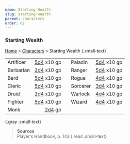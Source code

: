 ```yaml
---
name: Starting Wealth
slug: starting-wealth
parent: characters
order: 02
---
```

### Starting Wealth
[Home](dm-operations-center) > [Characters](characters) > Starting Wealth {.small-text}

||||||
|-----------|------------------------:|-|-----------|------------------------:|
| Artificer | [5d4](/roll/5d4) x10 gp || Paladin   | [5d4](/roll/5d4) x10 gp |
| Barbarian | [2d4](/roll/2d4) x10 gp || Ranger    | [5d4](/roll/5d4) x10 gp |
| Bard      | [5d4](/roll/5d4) x10 gp || Rogue     | [4d4](/roll/4d4) x10 gp |
| Cleric    | [5d4](/roll/5d4) x10 gp || Sorcerer  | [3d4](/roll/3d4) x10 gp |
| Druid     | [2d4](/roll/2d4) x10 gp || Warlock   | [4d4](/roll/4d4) x10 gp |
| Fighter   | [5d4](/roll/5d4) x10 gp || Wizard    | [4d4](/roll/4d4) x10 gp |
| Monk      | [2d4](/roll/2d4) gp     || ||
{.gray .small-text}

> **Sources** <br/>
> Player's Handbook, p. 143
{.read .small-text}